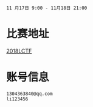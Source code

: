 `11 月17日 9:00 - 11月18日 21:00`
# 比赛地址
[2018LCTF](https://lctf.pwnhub.cn/login)  
# 账号信息
`1304363840@qq.com`  
`li123456`